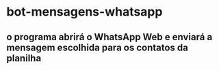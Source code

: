 <h1>bot-mensagens-whatsapp</h1>
<h2>o programa abrirá o WhatsApp Web e enviará a mensagem escolhida para os contatos da planilha</h2> 
